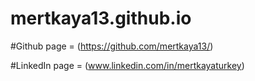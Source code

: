 # mertkaya13.github.io

#Github page = (https://github.com/mertkaya13/)

#LinkedIn page = (www.linkedin.com/in/mertkayaturkey)
